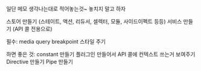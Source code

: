 일단 메모 생각나는대로 적어놓는것~
놓치지 말고 하자

스토어 만들기 (스테이트, 액션, 리듀서, 셀렉터, 모듈, 사이드이펙트 등등)
서비스 만들기 (API 콜 전용으로)

필수: 
media query breakpoint 스타일 주기

하면 좋은 것:
constant 만들기
플러그인 만들어서 API 콜에 컨텍스트 쓰는거 보여주기
Directive 만들기 
Pipe 만들기


